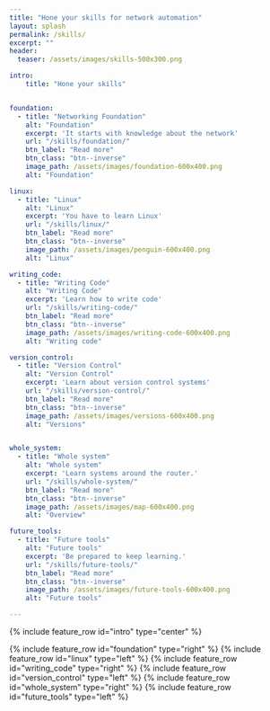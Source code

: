 ```yaml
---
title: "Hone your skills for network automation"
layout: splash
permalink: /skills/
excerpt: ""
header:
  teaser: /assets/images/skills-500x300.png

intro:
    title: "Hone your skills"


foundation:
  - title: "Networking Foundation"
    alt: "Foundation"
    excerpt: 'It starts with knowledge about the network'
    url: "/skills/foundation/"
    btn_label: "Read more"
    btn_class: "btn--inverse"
    image_path: /assets/images/foundation-600x400.png
    alt: "Foundation"

linux:
  - title: "Linux"
    alt: "Linux"
    excerpt: 'You have to learn Linux'
    url: "/skills/linux/"
    btn_label: "Read more"
    btn_class: "btn--inverse"
    image_path: /assets/images/penguin-600x400.png
    alt: "Linux"

writing_code:
  - title: "Writing Code"
    alt: "Writing Code"
    excerpt: 'Learn how to write code'
    url: "/skills/writing-code/"
    btn_label: "Read more"
    btn_class: "btn--inverse"
    image_path: /assets/images/writing-code-600x400.png
    alt: "Writing code"

version_control:
  - title: "Version Control"
    alt: "Version Control"
    excerpt: 'Learn about version control systems'
    url: "/skills/version-control/"
    btn_label: "Read more"
    btn_class: "btn--inverse"
    image_path: /assets/images/versions-600x400.png
    alt: "Versions"


whole_system:
  - title: "Whole system"
    alt: "Whole system"
    excerpt: 'Learn systems around the router.'
    url: "/skills/whole-system/"
    btn_label: "Read more"
    btn_class: "btn--inverse"
    image_path: /assets/images/map-600x400.png
    alt: "Overview"

future_tools:
  - title: "Future tools"
    alt: "Future tools"
    excerpt: 'Be prepared to keep learning.'
    url: "/skills/future-tools/"
    btn_label: "Read more"
    btn_class: "btn--inverse"
    image_path: /assets/images/future-tools-600x400.png
    alt: "Future tools"

---
```


{% include feature_row id="intro" type="center" %}

{% include feature_row id="foundation" type="right" %}
{% include feature_row id="linux" type="left" %}
{% include feature_row id="writing_code" type="right" %}
{% include feature_row id="version_control" type="left" %}
{% include feature_row id="whole_system" type="right" %}
{% include feature_row id="future_tools" type="left" %}
